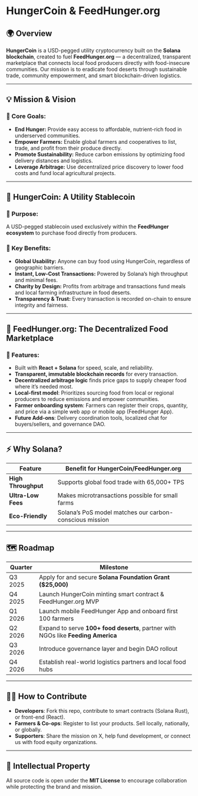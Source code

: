 # HungerCoin & FeedHunger.org

## 🌍 Overview  
**HungerCoin** is a USD-pegged utility cryptocurrency built on the **Solana blockchain**, created to fuel **FeedHunger.org** — a decentralized, transparent marketplace that connects local food producers directly with food-insecure communities. Our mission is to eradicate food deserts through sustainable trade, community empowerment, and smart blockchain-driven logistics.

---

## 💡 Mission & Vision  

### 🎯 Core Goals:
- **End Hunger:** Provide easy access to affordable, nutrient-rich food in underserved communities.
- **Empower Farmers:** Enable global farmers and cooperatives to list, trade, and profit from their produce directly.
- **Promote Sustainability:** Reduce carbon emissions by optimizing food delivery distances and logistics.
- **Leverage Arbitrage:** Use decentralized price discovery to lower food costs and fund local agricultural projects.

---

## 🔁 HungerCoin: A Utility Stablecoin

### 🔹 Purpose:
A USD-pegged stablecoin used exclusively within the **FeedHunger ecosystem** to purchase food directly from producers.

### 🔹 Key Benefits:
- **Global Usability:** Anyone can buy food using HungerCoin, regardless of geographic barriers.
- **Instant, Low-Cost Transactions:** Powered by Solana’s high throughput and minimal fees.
- **Charity by Design:** Profits from arbitrage and transactions fund meals and local farming infrastructure in food deserts.
- **Transparency & Trust:** Every transaction is recorded on-chain to ensure integrity and fairness.

---

## 🛒 FeedHunger.org: The Decentralized Food Marketplace

### 🔹 Features:
- Built with **React + Solana** for speed, scale, and reliability.
- **Transparent, immutable blockchain records** for every transaction.
- **Decentralized arbitrage logic** finds price gaps to supply cheaper food where it’s needed most.
- **Local-first model**: Prioritizes sourcing food from local or regional producers to reduce emissions and empower communities.
- **Farmer onboarding system**: Farmers can register their crops, quantity, and price via a simple web app or mobile app (FeedHunger App).
- **Future Add-ons**: Delivery coordination tools, localized chat for buyers/sellers, and governance DAO.

---

## ⚡ Why Solana?

| Feature         | Benefit for HungerCoin/FeedHunger.org                 |
|----------------|--------------------------------------------------------|
| **High Throughput** | Supports global food trade with 65,000+ TPS         |
| **Ultra-Low Fees**  | Makes microtransactions possible for small farms    |
| **Eco-Friendly**    | Solana’s PoS model matches our carbon-conscious mission |

---

## 🗺️ Roadmap

| Quarter  | Milestone                                                                  |
|----------|---------------------------------------------------------------------------|
| Q3 2025  | Apply for and secure **Solana Foundation Grant ($25,000)**                |
| Q4 2025  | Launch HungerCoin minting smart contract & FeedHunger.org MVP             |
| Q1 2026  | Launch mobile FeedHunger App and onboard first 100 farmers                |
| Q2 2026  | Expand to serve **100+ food deserts**, partner with NGOs like **Feeding America** |
| Q3 2026  | Introduce governance layer and begin DAO rollout                          |
| Q4 2026  | Establish real-world logistics partners and local food hubs               |

---

## 👩‍🌾 How to Contribute

- **Developers**: Fork this repo, contribute to smart contracts (Solana Rust), or front-end (React).
- **Farmers & Co-ops**: Register to list your products. Sell locally, nationally, or globally.
- **Supporters**: Share the mission on X, help fund development, or connect us with food equity organizations.

---

## 🔐 Intellectual Property

All source code is open under the **MIT License** to encourage collaboration while protecting the brand and mission.




